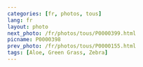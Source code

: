 ```yaml
---
categories: [fr, photos, tous]
lang: fr
layout: photo
next_photo: /fr/photos/tous/P0000399.html
picname: P0000398
prev_photo: /fr/photos/tous/P0000155.html
tags: [Aloe, Green Grass, Zebra]
---
```

